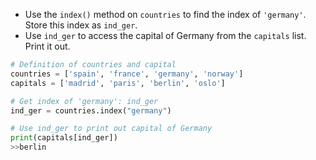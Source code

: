 - Use the `index()` method on `countries` to find the index of `'germany'`. Store this index as `ind_ger`.
- Use `ind_ger` to access the capital of Germany from the `capitals` list. Print it out.
```Python
# Definition of countries and capital
countries = ['spain', 'france', 'germany', 'norway']
capitals = ['madrid', 'paris', 'berlin', 'oslo']

# Get index of 'germany': ind_ger
ind_ger = countries.index("germany")

# Use ind_ger to print out capital of Germany
print(capitals[ind_ger])
>>berlin
```